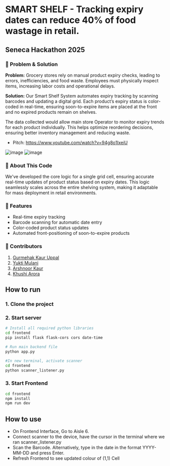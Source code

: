 # SMART SHELF - Tracking expiry dates can reduce 40% of food wastage in retail.
## Seneca Hackathon 2025
### 🛒 Problem & Solution
**Problem:** Grocery stores rely on manual product expiry checks, leading to errors, inefficiencies, and food waste. Employees must physically inspect items, increasing labor costs and operational delays.

**Solution:** Our Smart Shelf System automates expiry tracking by scanning barcodes and updating a digital grid. Each product’s expiry status is color-coded in real-time, ensuring soon-to-expire items are placed at the front and no expired products remain on shelves.

The data collected would allow main store Operator to monitor expiry trends for each product individually. This helps optimize reordering decisions, ensuring better inventory management and reducing waste. 


* Pitch: https://www.youtube.com/watch?v=94g8o1IxeiU


![image](https://github.com/user-attachments/assets/ab0b814a-95ec-446c-ab76-9d71ce7b7eb0)
![image](https://github.com/user-attachments/assets/7d68de61-7dbe-4ed4-ba77-15b63d968dc4)


### 📌 About This Code
We've developed the core logic for a single grid cell, ensuring accurate real-time updates of product status based on expiry dates. This logic seamlessly scales across the entire shelving system, making it adaptable for mass deployment in retail environments.

### 🌟 Features  
- Real-time expiry tracking  
- Barcode scanning for automatic date entry  
- Color-coded product status updates  
- Automated front-positioning of soon-to-expire products  


### 👥 Contributors
1) [Gurmehak Kaur Uppal](https://github.com/gurmehakkaur)
2) [Yukti Mulani](https://github.com/YuktiMulani)
3) [Arshnoor Kaur](https://github.com/arshnoork-101) 
4) [Khushi Arora](https://github.com/karora63)
   

## How to run

### 1. Clone the project
### 2. Start server
```sh
# Install all required python libraries
cd frontend
pip install flask flask-cors cors date-time
```
```sh
# Run main backend file
python app.py
```
```sh
#In new terminal, activate scanner
cd frontend
python scanner_listener.py
```
### 3. Start Frontend
```sh
cd frontend
npm install
npm run dev
```

## How to use
* On Frontend Interface, Go to Aisle 6.
* Connect scanner to the device, have the cursor in the terminal where we ran scanner_listener.py
* Scan the Barcode. Alternatively, type in the date in the format YYYY-MM-DD and press Enter.
* Refresh Frontend to see updated colour of (1,1) Cell 
